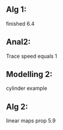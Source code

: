 ## Alg 1:
finished 6.4
## Anal2:
Trace speed equals 1

## Modelling 2:
cylinder example

## Alg 2:
linear maps
prop 5.9



